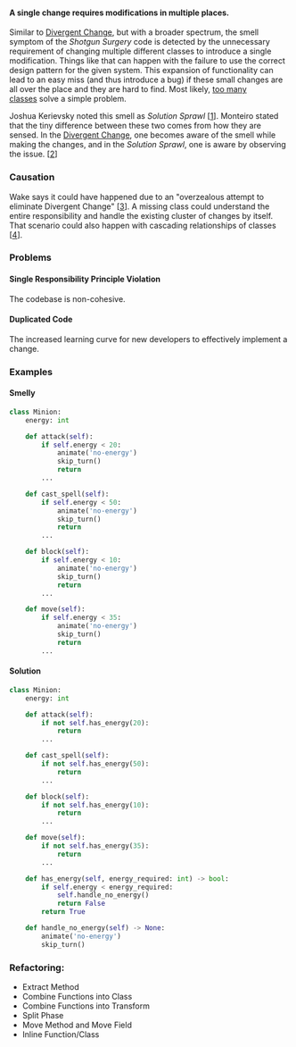 #### A single change requires modifications in multiple places.

Similar to [Divergent Change](https://luzkan.github.io/smells/divergent-change), but with a broader spectrum, the smell symptom of the _Shotgun Surgery_ code is detected by the unnecessary requirement of changing multiple different classes to introduce a single modification. Things like that can happen with the failure to use the correct design pattern for the given system. This expansion of functionality can lead to an easy miss (and thus introduce a bug) if these small changes are all over the place and they are hard to find. Most likely, [too many classes](https://luzkan.github.io/smells/oddball-solution) solve a simple problem.

Joshua Kerievsky noted this smell as _Solution Sprawl_ [[1](https://luzkan.github.io/smells/shotgun-surgery#sources)]. Monteiro stated that the tiny difference between these two comes from how they are sensed. In the [Divergent Change](https://luzkan.github.io/smells/divergent-change), one becomes aware of the smell while making the changes, and in the _Solution Sprawl_, one is aware by observing the issue. [[2](https://luzkan.github.io/smells/shotgun-surgery#sources)]

### Causation

Wake says it could have happened due to an "overzealous attempt to eliminate Divergent Change" [[3](https://luzkan.github.io/smells/shotgun-surgery#sources)]. A missing class could understand the entire responsibility and handle the existing cluster of changes by itself. That scenario could also happen with cascading relationships of classes [[4](https://luzkan.github.io/smells/shotgun-surgery#sources)].

### Problems

#### **Single Responsibility Principle Violation**

The codebase is non-cohesive.
#### **Duplicated Code**

The increased learning curve for new developers to effectively implement a change.

### Examples

#### Smelly

```python
class Minion:
    energy: int

    def attack(self):
        if self.energy < 20:
            animate('no-energy')
            skip_turn()
            return
        ...

    def cast_spell(self):
        if self.energy < 50:
            animate('no-energy')
            skip_turn()
            return
        ...

    def block(self):
        if self.energy < 10:
            animate('no-energy')
            skip_turn()
            return
        ...

    def move(self):
        if self.energy < 35:
            animate('no-energy')
            skip_turn()
            return
        ...
```


#### Solution

```python
class Minion:
    energy: int

    def attack(self):
        if not self.has_energy(20):
            return
        ...

    def cast_spell(self):
        if not self.has_energy(50):
            return
        ...

    def block(self):
        if not self.has_energy(10):
            return
        ...

    def move(self):
        if not self.has_energy(35):
            return
        ...

    def has_energy(self, energy_required: int) -> bool:
        if self.energy < energy_required:
            self.handle_no_energy()
            return False
        return True

    def handle_no_energy(self) -> None:
        animate('no-energy')
        skip_turn()
```

### Refactoring:

- Extract Method
- Combine Functions into Class
- Combine Functions into Transform
- Split Phase
- Move Method and Move Field
- Inline Function/Class


